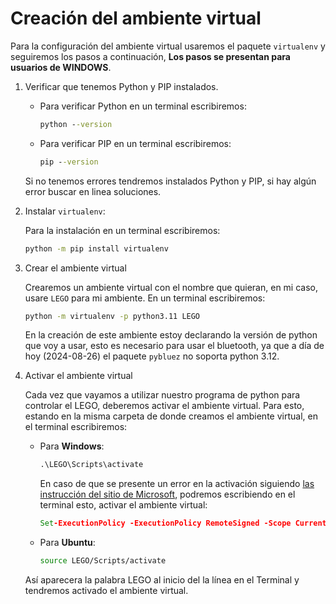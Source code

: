 # Creación del ambiente virtual

Para la configuración del ambiente virtual usaremos el paquete `virtualenv` y seguiremos los pasos a continuación, **Los pasos se presentan para usuarios de WINDOWS**.

1. Verificar que tenemos Python y PIP instalados.

    - Para verificar Python en un terminal escribiremos:

        ```bat
        python --version
        ```
    
    - Para verificar PIP en un terminal escribiremos:

        ```bat
        pip --version
        ```
    
    Si no tenemos errores tendremos instalados Python y PIP, si hay algún error buscar en linea soluciones. 

2. Instalar `virtualenv`:

    Para la instalación en un terminal escribiremos:

    ```bat
    python -m pip install virtualenv
    ```

3. Crear el ambiente virtual 

    Crearemos un ambiente virtual con el nombre que quieran, en mi caso, usare `LEGO` para mi ambiente. En un terminal escribiremos:

    ```bat
    python -m virtualenv -p python3.11 LEGO
    ```

    En la creación de este ambiente estoy declarando la versión de python que voy a usar, esto es necesario para usar el bluetooth, ya que a día de hoy (2024-08-26) el paquete `pybluez` no soporta python 3.12.

4. Activar el ambiente virtual

    Cada vez que vayamos a utilizar nuestro programa de python para controlar el LEGO, deberemos activar el ambiente virtual. Para esto, estando en la misma carpeta de donde creamos el ambiente virtual, en el terminal escribiremos:

    - Para **Windows**:

        ```bat
        .\LEGO\Scripts\activate
        ```

        En caso de que se presente un error en la activación siguiendo [las instrucción del sitio de Microsoft](https:/go.microsoft.com/fwlink/?LinkID=135170), podremos escribiendo en el terminal esto, activar el ambiente virtual:

        ```bat
        Set-ExecutionPolicy -ExecutionPolicy RemoteSigned -Scope CurrentUser
        ```


    - Para **Ubuntu**:

        ```sh
        source LEGO/Scripts/activate
        ```

    Así aparecera la palabra LEGO al inicio del la línea en el Terminal y tendremos activado el ambiente virtual. 